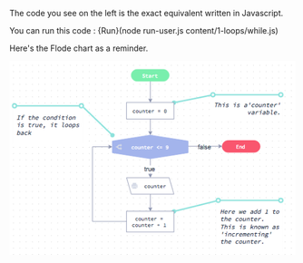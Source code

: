 The code you see on the left is the exact equivalent written in Javascript.

You can run this code : {Run}(node run-user.js content/1-loops/while.js)

Here's the Flode chart as a reminder.

![](content/1-loops/while.png)


